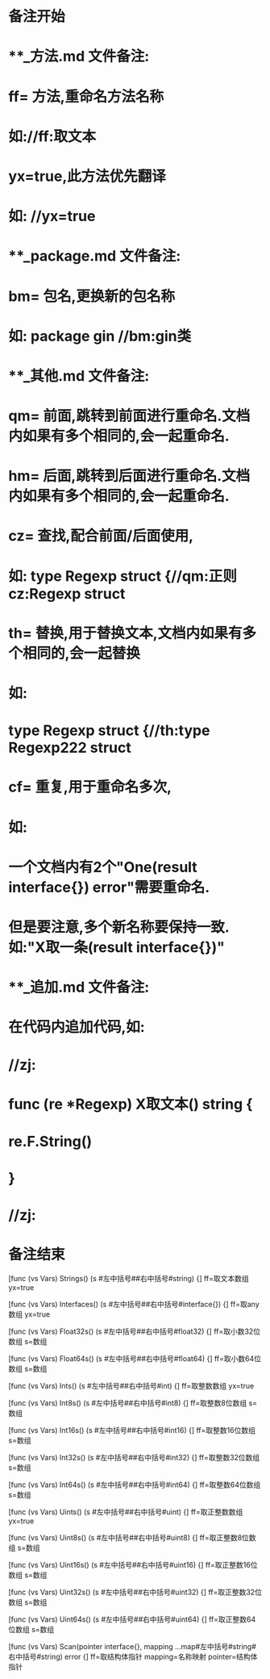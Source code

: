 # 备注开始
# **_方法.md 文件备注:
# ff= 方法,重命名方法名称
# 如://ff:取文本
#
# yx=true,此方法优先翻译
# 如: //yx=true


# **_package.md 文件备注:
# bm= 包名,更换新的包名称 
# 如: package gin //bm:gin类


# **_其他.md 文件备注:
# qm= 前面,跳转到前面进行重命名.文档内如果有多个相同的,会一起重命名.
# hm= 后面,跳转到后面进行重命名.文档内如果有多个相同的,会一起重命名.
# cz= 查找,配合前面/后面使用,
# 如: type Regexp struct {//qm:正则 cz:Regexp struct
#
# th= 替换,用于替换文本,文档内如果有多个相同的,会一起替换
# 如:
# type Regexp struct {//th:type Regexp222 struct
#
# cf= 重复,用于重命名多次,
# 如: 
# 一个文档内有2个"One(result interface{}) error"需要重命名.
# 但是要注意,多个新名称要保持一致. 如:"X取一条(result interface{})"


# **_追加.md 文件备注:
# 在代码内追加代码,如:
# //zj:
# func (re *Regexp) X取文本() string { 
#    re.F.String()
# }
# //zj:
# 备注结束

[func (vs Vars) Strings() (s #左中括号##右中括号#string) {]
ff=取文本数组
yx=true

[func (vs Vars) Interfaces() (s #左中括号##右中括号#interface{}) {]
ff=取any数组
yx=true

[func (vs Vars) Float32s() (s #左中括号##右中括号#float32) {]
ff=取小数32位数组
s=数组

[func (vs Vars) Float64s() (s #左中括号##右中括号#float64) {]
ff=取小数64位数组
s=数组

[func (vs Vars) Ints() (s #左中括号##右中括号#int) {]
ff=取整数数组
yx=true

[func (vs Vars) Int8s() (s #左中括号##右中括号#int8) {]
ff=取整数8位数组
s=数组

[func (vs Vars) Int16s() (s #左中括号##右中括号#int16) {]
ff=取整数16位数组
s=数组

[func (vs Vars) Int32s() (s #左中括号##右中括号#int32) {]
ff=取整数32位数组
s=数组

[func (vs Vars) Int64s() (s #左中括号##右中括号#int64) {]
ff=取整数64位数组
s=数组

[func (vs Vars) Uints() (s #左中括号##右中括号#uint) {]
ff=取正整数数组
yx=true

[func (vs Vars) Uint8s() (s #左中括号##右中括号#uint8) {]
ff=取正整数8位数组
s=数组

[func (vs Vars) Uint16s() (s #左中括号##右中括号#uint16) {]
ff=取正整数16位数组
s=数组

[func (vs Vars) Uint32s() (s #左中括号##右中括号#uint32) {]
ff=取正整数32位数组
s=数组

[func (vs Vars) Uint64s() (s #左中括号##右中括号#uint64) {]
ff=取正整数64位数组
s=数组

[func (vs Vars) Scan(pointer interface{}, mapping ...map#左中括号#string#右中括号#string) error {]
ff=取结构体指针
mapping=名称映射
pointer=结构体指针
